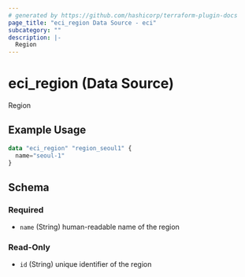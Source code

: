 ```yaml
---
# generated by https://github.com/hashicorp/terraform-plugin-docs
page_title: "eci_region Data Source - eci"
subcategory: ""
description: |-
  Region
---
```


# eci_region (Data Source)

Region

## Example Usage

```terraform
data "eci_region" "region_seoul1" {
  name="seoul-1"
}
```

<!-- schema generated by tfplugindocs -->
## Schema

### Required

- `name` (String) human-readable name of the region

### Read-Only

- `id` (String) unique identifier of the region
